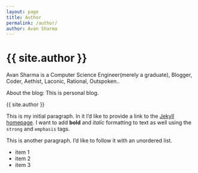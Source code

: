 ```yaml
---
layout: page
title: Author
permalink: /author/
author: Avan Sharma
---
```



# {{ site.author }}

Avan Sharma is a Computer Science Engineer(merely a graduate),  Blogger,  Coder,  Aethist, Laconic,  Rational, Outspoken..

About the blog: This is personal blog.

{{ site.author }}



This is my initial paragraph. In it I’d like to provide a link to the [Jekyll homepage](http://jekyllrb.com/ "Jekyll"). I want to add **bold** and *italic* formatting to text as well using the `strong` and `emphasis` tags.

This is another paragraph. I’d like to follow it with an unordered list.

* item 1
* item 2
* item 3




